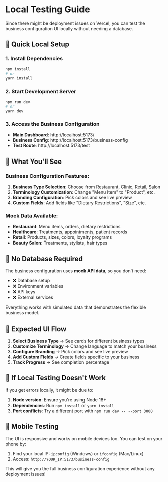 # Local Testing Guide

Since there might be deployment issues on Vercel, you can test the business configuration UI locally without needing a database.

## 🚀 Quick Local Setup

### 1. Install Dependencies
```bash
npm install
# or
yarn install
```

### 2. Start Development Server
```bash
npm run dev
# or
yarn dev
```

### 3. Access the Business Configuration
- **Main Dashboard**: http://localhost:5173/
- **Business Config**: http://localhost:5173/business-config
- **Test Route**: http://localhost:5173/test

## 🎯 What You'll See

### Business Configuration Features:
1. **Business Type Selection**: Choose from Restaurant, Clinic, Retail, Salon
2. **Terminology Customization**: Change "Menu Item" to "Product", etc.
3. **Branding Configuration**: Pick colors and see live preview
4. **Custom Fields**: Add fields like "Dietary Restrictions", "Size", etc.

### Mock Data Available:
- **Restaurant**: Menu items, orders, dietary restrictions
- **Healthcare**: Treatments, appointments, patient records
- **Retail**: Products, sizes, colors, loyalty programs
- **Beauty Salon**: Treatments, stylists, hair types

## 🔧 No Database Required

The business configuration uses **mock API data**, so you don't need:
- ❌ Database setup
- ❌ Environment variables
- ❌ API keys
- ❌ External services

Everything works with simulated data that demonstrates the flexible business model.

## 🎨 Expected UI Flow

1. **Select Business Type** → See cards for different business types
2. **Customize Terminology** → Change language to match your business
3. **Configure Branding** → Pick colors and see live preview
4. **Add Custom Fields** → Create fields specific to your business
5. **Track Progress** → See completion percentage

## 🐛 If Local Testing Doesn't Work

If you get errors locally, it might be due to:
1. **Node version**: Ensure you're using Node 18+
2. **Dependencies**: Run `npm install` or `yarn install`
3. **Port conflicts**: Try a different port with `npm run dev -- --port 3000`

## 📱 Mobile Testing

The UI is responsive and works on mobile devices too. You can test on your phone by:
1. Find your local IP: `ipconfig` (Windows) or `ifconfig` (Mac/Linux)
2. Access: `http://YOUR_IP:5173/business-config`

This will give you the full business configuration experience without any deployment issues!